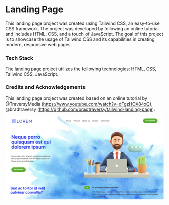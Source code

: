 # Landing Page

This landing page project was created using Tailwind CSS, an easy-to-use CSS framework. The project was developed by following an online tutorial and includes HTML, CSS, and a touch of JavaScript. The goal of this project is to showcase the usage of Tailwind CSS and its capabilities in creating modern, responsive web pages.

### Tech Stack
The landing page project utilizes the following technologies: HTML, CSS, Tailwind CSS, JavaScript.

### Credits and Acknowledgements
This landing page project was created based on an online tutorial by @TraversyMedia (https://www.youtube.com/watch?v=dFgzHOX84xQ), @bradtraversy (https://github.com/bradtraversy/tailwind-landing-page). 

![project-view](https://github.com/katiaku/landing-page-tailwind/blob/main/img/project-view.png)

